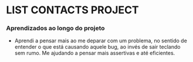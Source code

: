 # LIST CONTACTS PROJECT

### Aprendizados ao longo do projeto

* Aprendi a pensar mais ao me deparar com um problema, no sentido de entender o que está causando aquele bug, ao invés de sair teclando sem rumo. Me ajudando a pensar mais assertivas e até eficientes.
